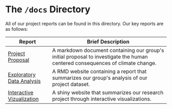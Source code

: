 
# The `/docs` Directory

All of our project reports can be found in this directory. Our key reports are 
as follows: 


|Report | Brief Description|
|---------------| -----------------|
|[Project Proposal](./p01-proposal.md) | A markdown document containing our group's initial proposal to investigate the human centered consequences of climate change.
|[Exploratory Data Analysis](https://info201b-au2022.github.io/project-zahrafiroz/) | A RMD website containing a report that summarizes our group's analysis of our project dataset.
|[Interactive Vizualization](https://calvinuw.shinyapps.io/ClimateChange1-P3/) | A shiny website that summarizes our research project through interactive visualizations.

